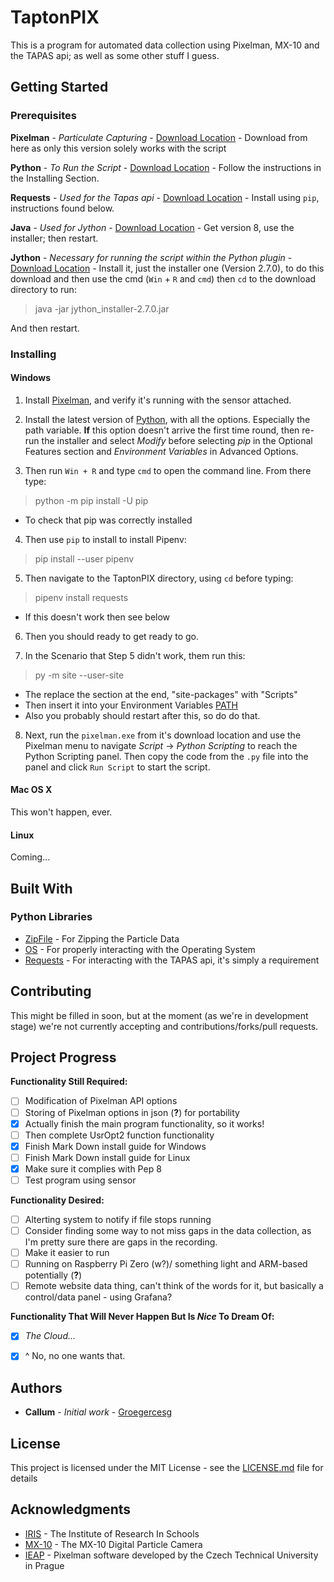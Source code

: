 # TaptonPIX

This is a program for automated data collection using Pixelman, MX-10 and the TAPAS api; as well as some other stuff I guess.

## Getting Started

[//]: # (These instructions will get you a copy of the project up and running on your local machine for development and testing purposes. See deployment for notes on how to deploy the project on a live system.)

### Prerequisites

[//]: # (What things you need to install the software and how to install them```Give examples```)
**Pixelman** - *Particulate Capturing* - [Download Location](http://aladdin.utef.cvut.cz/ofat/others/Pixelman/Pixelman_download.html) - Download from here as only this version solely works with the script

**Python** - *To Run the Script* - [Download Location](http://docs.python-guide.org/en/latest/starting/install3/win/#install3-windows) - Follow the instructions in the Installing Section.

**Requests** - *Used for the Tapas api* - [Download Location](http://docs.python-requests.org/en/master/user/install/#install) - Install using `pip`, instructions found below.

**Java** - *Used for Jython* - [Download Location](https://java.com/en/download/) - Get version 8, use the installer; then restart.

**Jython** - *Necessary for running the script within the Python plugin* - [Download Location](http://www.jython.org/downloads.html) - Install it, just the installer one (Version 2.7.0), to do this download and then use the cmd (`Win` + `R` and `cmd`) then `cd` to the download directory to run:

> java -jar jython_installer-2.7.0.jar

And then restart.

### Installing

#### Windows

1. Install [Pixelman](http://aladdin.utef.cvut.cz/ofat/others/Pixelman/Pixelman_download.html),  and verify it's running with the sensor attached.

2. Install the latest version of [Python](https://www.python.org/downloads/), with all the options. Especially the path variable. **If** this option doesn't arrive the first time round, then re-run the installer and select _Modify_ before selecting _pip_ in the Optional Features section and _Environment Variables_ in Advanced Options.

3. Then run `Win + R` and type `cmd` to open the command line. From there type:

> python -m pip install -U pip

  - To check that pip was correctly installed

4. Then use `pip` to install to install Pipenv:

> pip install --user pipenv

5. Then navigate to the TaptonPIX directory, using `cd` before typing:

> pipenv install requests

  - If this doesn't work then see below

6. Then you should ready to get ready to go.

7. In the Scenario that Step 5 didn't work, them run this:

> py -m site --user-site

  - The replace the section at the end, "site-packages" with "Scripts"
  - Then insert it into your Environment Variables [PATH](https://msdn.microsoft.com/en-us/library/windows/desktop/bb776899(v=vs.85).aspx)
  - Also you probably should restart after this, so do do that.

8. Next, run the `pixelman.exe` from it's download location and use the Pixelman menu to navigate _Script_ -> _Python Scripting_ to reach the Python Scripting panel. Then copy the code from the `.py` file into the panel and click `Run Script` to start the script.

#### Mac OS X

This won't happen, ever.

#### Linux

Coming...


[//]: # (A step by step series of examples that tell you have to get a development env runningSay what the step will be```Give the example```And repeat```until finished```End with an example of getting some data out of the system or using it for a little demo)

## Built With

### Python Libraries

* [ZipFile](https://docs.python.org/2/library/zipfile.html) - For Zipping the Particle Data
* [OS](https://docs.python.org/2/tutorial/stdlib.html) - For properly interacting with the Operating System
* [Requests](http://docs.python-requests.org/en/master/) - For interacting with the TAPAS api, it's simply a requirement

## Contributing

[//]: # (Please read CONTRIBUTING.mdhttps://gist.github.com/PurpleBooth/b24679402957c63ec426 for details on our code of conduct, and the process for submitting pull requests to us.)

This might be filled in soon, but at the moment (as we're in development stage) we're not currently accepting and contributions/forks/pull requests.

## Project Progress

**Functionality Still Required:**
- [ ] Modification of Pixelman API options
- [ ] Storing of Pixelman options in json (**?**) for portability
- [x] Actually finish the main program functionality, so it works!
- [ ] Then complete UsrOpt2 function functionality
- [x] Finish Mark Down install guide for Windows
- [ ] Finish Mark Down install guide for Linux
- [x] Make sure it complies with Pep 8
- [ ] Test program using sensor

**Functionality Desired:**
- [ ] Alterting system to notify if file stops running
- [ ] Consider finding some way to not miss gaps in the data collection, as I'm pretty sure there are gaps in the recording.
- [ ] Make it easier to run
- [ ] Running on Raspberry Pi Zero (w?)/ something light and ARM-based potentially (**?**)
- [ ] Remote website data thing, can't think of the words for it, but basically a control/data panel - using Grafana?

**Functionality That Will Never Happen But Is _Nice_ To Dream Of:**
- [x] *The Cloud...*
- [x] ^ No, no one wants that.




[//]: # (We use SemVerhttp://semver.org/ for versioning. For the versions available, see the tags on this repositoryhttps://github.com/your/project/tags.)

## Authors

* **Callum** - *Initial work* - [Groegercesg](https://www.c-e.sg/)

[//]: # (See also the list of contributors https://github.com/your/project/contributors who participated in this project.)

## License

This project is licensed under the MIT License - see the [LICENSE.md](https://github.com/groegercesg/TaptonPIX/blob/master/LICENSE) file for details

## Acknowledgments

* [IRIS](http://www.researchinschools.org/) - The Institute of Research In Schools
* [MX-10](http://www.particlecamera.com/index.php) - The MX-10 Digital Particle Camera
* [IEAP](http://aladdin.utef.cvut.cz/ofat/others/Pixelman/index.html) - Pixelman software developed by the Czech Technical University in Prague
